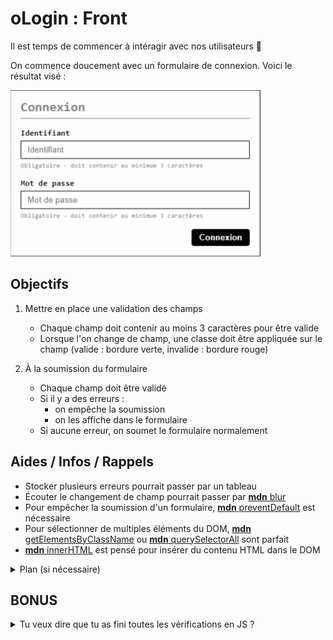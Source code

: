 # oLogin : Front

Il est temps de commencer à intéragir avec nos utilisateurs :tada:

On commence doucement avec un formulaire de connexion. Voici le résultat visé :

![Résultat](resultat.gif)

## Objectifs

1. Mettre en place une validation des champs
    - Chaque champ doit contenir au moins 3 caractères pour être valide
    - Lorsque l'on change de champ, une classe doit être appliquée sur le champ (valide : bordure verte, invalide : bordure rouge)

2. À la soumission du formulaire
    - Chaque champ doit être validé
    - Si il y a des erreurs :
      - on empêche la soumission
      - on les affiche dans le formulaire
    - Si aucune erreur, on soumet le formulaire normalement

## Aides / Infos / Rappels

- Stocker plusieurs erreurs pourrait passer par un tableau
- Écouter le changement de champ pourrait passer par [**mdn** blur](https://developer.mozilla.org/en-US/docs/Web/Events/blur)
- Pour empêcher la soumission d'un formulaire, [**mdn** preventDefault](https://developer.mozilla.org/en-US/docs/Web/API/Event/preventDefault) est nécessaire
- Pour sélectionner de multiples éléments du DOM, [**mdn** getElementsByClassName](https://developer.mozilla.org/en-US/docs/Web/API/Document/getElementsByClassName) ou [**mdn** querySelectorAll](https://developer.mozilla.org/en-US/docs/Web/API/Document/querySelectorAll) sont parfait
- [**mdn** innerHTML](https://developer.mozilla.org/en-US/docs/Web/API/Element/innerHTML) est pensé pour insérer du contenu HTML dans le DOM

<details><summary>Plan (si nécessaire)</summary>

#### #1 Validation lors de la saisie

- écouter l'event "blur" sur tous les inputs
- dans le handler de cet event,
  - récupérer l'élément input sur lequel l'event a eu lieu
  - si l'input est vide, ajouter une classe à l'input qui l'entoure de rouge
- sinon, ajouter une classe à l'input qui l'entoure de vert

#### #2 Validation lors de la soumission

- écouter l'event "submit" sur le formulaire
- dans le handler de cet event,
  - vérifier que chaque input est rempli
  - si c'est le cas, ne rien faire, laisser le formulaire être soumis normalement (et donc le navigateur envoie les données sur une autre URL)
  - sinon, empêcher la soumission et afficher la ou les erreurs dans la div#errors

</details>

## BONUS

<details><summary>Tu veux dire que tu as fini toutes les vérifications en JS ?</summary>

Ok, alors tu peux t'attaquer [aux bonus](bonus.md) (et oui, il y en a plusieurs en plus :tada:)

</details>